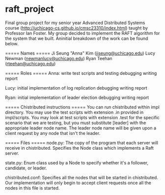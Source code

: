 # raft_project
Final group project for my senior year Advanced Distributed Systems course (http://uchicago-cs.github.io/cmsc23310/index.html) taught by Professor Ian Foster. My group decided to implement the RAFT algorithm for the system that we built. Aninitial breakdown of the work can be found below.

===== Names =====
Ji Seung "Anna" Kim (jiseung@uchicago.edu)
Lucy Newman (newmanlucy@uchicago.edu)
Ryan Teehan (rteehan@uchicago.edu)



===== Roles =====
Anna:
write test scripts and testing
debugging
writing report

Lucy:
initial implementation of log replication
debugging
writing report

Ryan:
initial implementation of leader election
debugging
writing report



===== Chistributed instructions =====
You can run chistributed within impl directory.
You may use the test scripts with extension .in provided in impl/scripts.
You may look at test scripts with extension .test for the specific scenario
that we are testing, but you must substitute [leader] with the appropriate
leader node name. The leader node name will be given upon a client request
by any node that isn't the leader.



===== Files =====
node.py:
The copy of the program that each server will receive in chistributed.
Specifies the Node class which implements a Raft server.

state.py:
Enum class used by a Node to specify whether
it's a follower, candidate, or leader.

chistributed.conf:
Specifies all the nodes that will be started in chistributed.
Our implementation will only begin to accept client requests once
all the nodes in this file is started.
